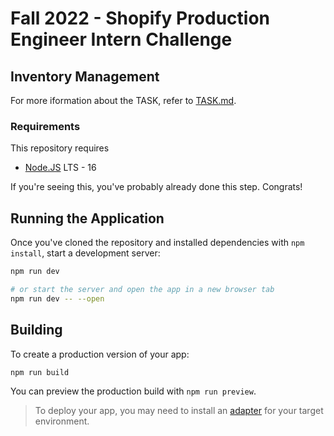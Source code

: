 # Fall 2022 - Shopify Production Engineer Intern Challenge
## Inventory Management
For more iformation about the TASK, refer to [TASK.md](https://github.com/L4TTiCe/ShopifyFall22ChallengeProduction/blob/master/TASK.md).

### Requirements
This repository requires
- [Node.JS](https://nodejs.org/en/) LTS - 16

If you're seeing this, you've probably already done this step. Congrats!

## Running the Application

Once you've cloned the repository and installed dependencies with `npm install`, start a development server:

```bash
npm run dev

# or start the server and open the app in a new browser tab
npm run dev -- --open
```

## Building

To create a production version of your app:

```bash
npm run build
```

You can preview the production build with `npm run preview`.

> To deploy your app, you may need to install an [adapter](https://kit.svelte.dev/docs/adapters) for your target environment.
